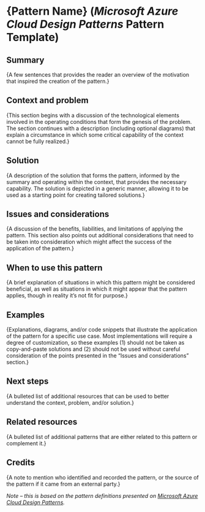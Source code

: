 # {Pattern Name} (_Microsoft Azure Cloud Design Patterns_ Pattern Template)

## Summary

{A few sentences that provides the reader an overview of the motivation that inspired the creation of the pattern.}

## Context and problem

{This section begins with a discussion of the technological elements involved in the operating conditions that form the genesis of the problem. The section continues with a description (including optional diagrams) that explain a circumstance in which some critical capability of the context cannot be fully realized.}

## Solution

{A description of the solution that forms the pattern, informed by the summary and operating within the context, that provides the necessary capability. The solution is depicted in a generic manner, allowing it to be used as a starting point for creating tailored solutions.}

## Issues and considerations

{A discussion of the benefits, liabilities, and limitations of applying the pattern. This section also points out additional considerations that need to be taken into consideration which might affect the success of the application of the pattern.}

## When to use this pattern

{A brief explanation of situations in which this pattern might be considered beneficial, as well as situations in which it might appear that the pattern applies, though in reality it’s not fit for purpose.}

## Examples

{Explanations, diagrams, and/or code snippets that illustrate the application of the pattern for a specific use case. Most implementations will require a degree of customization, so these examples (1) should not be taken as copy-and-paste solutions and (2) should not be used without careful consideration of the points presented in the “Issues and considerations” section.}

## Next steps

{A bulleted list of additional resources that can be used to better understand the context, problem, and/or solution.}

## Related resources

{A bulleted list of additional patterns that are either related to this pattern or complement it.}

## Credits

{A note to mention who identified and recorded the pattern, or the source of the pattern if it came from an external party.}

_Note – this is based on the pattern definitions presented on [Microsoft Azure Cloud Design Patterns](https://learn.microsoft.com/en-us/azure/architecture/patterns/)._


